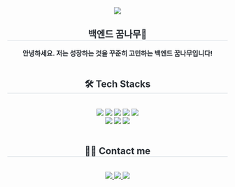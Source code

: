 <div align= "center">
    <img src="https://capsule-render.vercel.app/api?type=waving&color=0:3578fd,100:098500&height=180&text=✨Welcome✨&animation=fadeIn&fontColor=ffffff&fontSize=70" />
    </div>
    <div align= "center"> 
    <h2 style="border-bottom: 1px solid #d8dee4; color: #282d33;"> 백엔드 꿈나무🌳 </h2>  
    <div style="font-weight: 700; font-size: 15px; text-align: center; color: #282d33;"> 안녕하세요. 저는 성장하는 것을 꾸준히 고민하는 백엔드 꿈나무입니다!</li></li> </div> 
    </div>
    <br/>
    <div align= "center">
    <h2 style="border-bottom: 1px solid #d8dee4; color: #282d33;"> 🛠️ Tech Stacks </h2> <br> 
    <div style="margin: 0 auto; text-align: center;" align= "center"> <img src="https://img.shields.io/badge/Github-181717?style=for-the-badge&logo=Github&logoColor=white">
          <img src="https://img.shields.io/badge/jQuery-0769AD?style=for-the-badge&logo=jQuery&logoColor=white">
          <img src="https://img.shields.io/badge/Java-007396?style=for-the-badge&logo=Java&logoColor=white">
          <img src="https://img.shields.io/badge/Javascript-F7DF1E?style=for-the-badge&logo=Javascript&logoColor=white">
          <img src="https://img.shields.io/badge/MySQL-4479A1?style=for-the-badge&logo=MySQL&logoColor=white">
          <br/><img src="https://img.shields.io/badge/Notion-000000?style=for-the-badge&logo=Notion&logoColor=white">
          <img src="https://img.shields.io/badge/Oracle-F80000?style=for-the-badge&logo=Oracle&logoColor=white">
          <img src="https://img.shields.io/badge/Spring Boot-6DB33F?style=for-the-badge&logo=Spring Boot&logoColor=white">
          </div>
    </div>
    <br/>
    <div align= "center">
    <h2 style="border-bottom: 1px solid #d8dee4; color: #282d33;"> 🧑‍💻 Contact me </h2> <br> 
    <div align= "center"> <a href=https://velog.io/@luna001631> <img src="https://img.shields.io/badge/Velog-20C997?style=for-the-badge&logo=Velog&logoColor=white&link=https://velog.io/@luna001631"> </a>
         <a href=https://www.notion.so/2c733a224109443c9f7b09b7b8a0a6a9> <img src="https://img.shields.io/badge/Notion-000000?style=for-the-badge&logo=Notion&logoColor=white&link=https://www.notion.so/2c733a224109443c9f7b09b7b8a0a6a9"> </a>
         <a href=mailto:luna001631@gmail.com> <img src="https://img.shields.io/badge/Gmail-EA4335?style=for-the-badge&logo=Gmail&logoColor=white&link=mailto:luna001631@gmail.com"> </a>
          </div>  <br> 
    <div align= "center">  </div> 
    </div>
    <br/>
    

